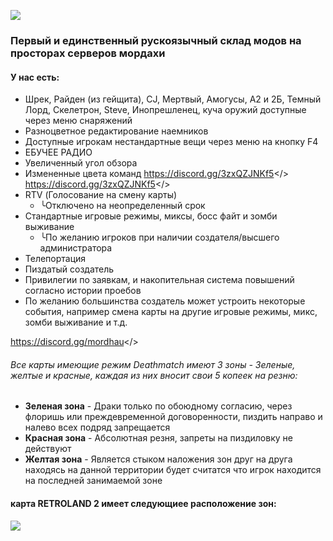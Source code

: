 ![](https://cdn.discordapp.com/attachments/968942076823744602/1150120156551467038/Sershograd.png)
### Первый и единственный рускоязычный склад модов на просторах серверов мордахи
#### У нас есть:
 - Шрек, Райден (из гейщита), CJ, Мертвый, Амогусы, А2 и 2Б, Темный Лорд, Скелетрон, Steve, Инопрешленец, куча оружий доступные через меню снаряжений
 - Разноцветное редактирование наемников
 - Доступные игрокам нестандартные вещи через меню на кнопку F4
 - ЕБУЧЕЕ РАДИО
 - Увеличенный угол обзора
 - Измененные цвета команд
<a id=" • Свод правил перечисленные в Дискорд сервере">https://discord.gg/3zxQZJNKf5</>
<a id=" • Дискорд сервер">https://discord.gg/3zxQZJNKf5</>
 - RTV (Голосование на смену карты) 
   - ╰Отключено на неопределенный срок
 - Стандартные игровые режимы, миксы, босс файт и зомби выживание
   - ╰По желанию игроков при наличии создателя/высшего администратора
 - Телепортация
 - Пиздатый создатель
 - Привилегии по заявкам, и накопительная система повышений согласно истории проебов
 - По желанию большинства создатель может устроить некоторые события, например смена карты на другие игровые режимы, микс, зомби выживание и т.д.

<a id="Hyperlink example - Mordhau Discord">https://discord.gg/mordhau</>
###### Все карты имеющие режим Deathmatch имеют 3 зоны - Зеленые, желтые и красные, каждая из них вносит свои 5 копеек на резню:
 - **Зеленая зона** - Драки только по обоюдному согласию, через флоришь или преждевременной договоренности, пиздить направо и налево всех подряд запрещается
 - **Красная зона** - Абсолютная резня, запреты на пиздиловку не действуют 
 - **Желтая зона** - Является стыком наложения зон друг на друга находясь на данной территории будет считатся что игрок находится на последней занимаемой зоне
#### **карта RETROLAND 2 имеет следующиее расположение зон:**
![](https://cdn.discordapp.com/attachments/968870324710019092/1150172394221215754/retroland_ffaduel_transparent.png)
